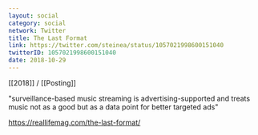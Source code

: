 ```yaml
---
layout: social
category: social
network: Twitter
title: The Last Format
link: https://twitter.com/steinea/status/1057021998600151040
twitterID: 1057021998600151040
date: 2018-10-29
---
```


[[2018]] / [[Posting]]

"surveillance-based music streaming is advertising-supported and treats music not as a good but as a data point for better targeted ads"

<https://reallifemag.com/the-last-format/>
